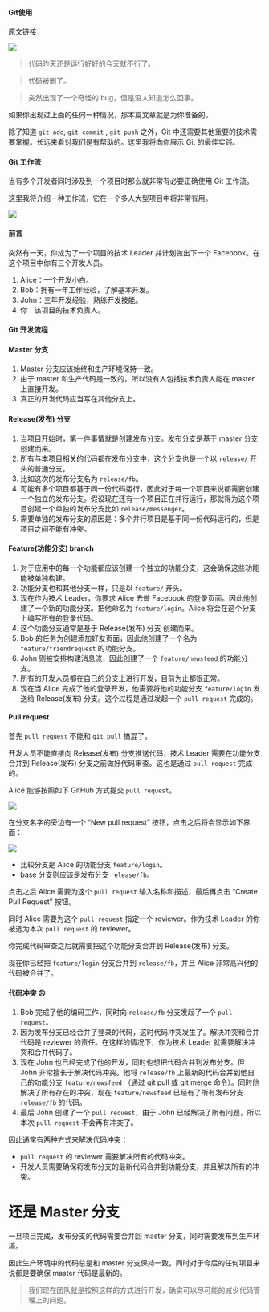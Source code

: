 #### Git使用

[原文链接](https://medium.freecodecamp.org/how-to-use-git-efficiently-54320a236369)

![](https://ws1.sinaimg.cn/large/0069RVTdly1fuz415uvavj318g0tmh0f.jpg)

> 代码昨天还是运行好好的今天就不行了。

> 代码被删了。

> 突然出现了一个奇怪的 bug，但是没人知道怎么回事。


如果你出现过上面的任何一种情况，那本篇文章就是为你准备的。

除了知道 `git add`, `git commit` , `git push` 之外，Git 中还需要其他重要的技术需要掌握。长远来看对我们是有帮助的。这里我将向你展示 Git 的最佳实践。


####  Git 工作流

当有多个开发者同时涉及到一个项目时那么就非常有必要正确使用 Git 工作流。

这里我将介绍一种工作流，它在一个多人大型项目中将非常有用。

![](https://ws1.sinaimg.cn/large/0069RVTdly1fuz4imimuuj313111zq6q.jpg)


#### 前言

突然有一天，你成为了一个项目的技术 Leader 并计划做出下一个 Facebook。在这个项目中你有三个开发人员。

1. Alice：一个开发小白。
2. Bob：拥有一年工作经验，了解基本开发。
3. John：三年开发经验，熟练开发技能。
4. 你：该项目的技术负责人。

#### Git 开发流程

#### Master 分支

1. Master 分支应该始终和生产环境保持一致。
2. 由于 master 和生产代码是一致的，所以没有人包括技术负责人能在 master 上直接开发。
3. 真正的开发代码应当写在其他分支上。

#### Release(发布) 分支

1. 当项目开始时，第一件事情就是创建发布分支。发布分支是基于 master 分支创建而来。
2. 所有与本项目相关的代码都在发布分支中，这个分支也是一个以 `release/` 开头的普通分支。
3. 比如这次的发布分支名为 `release/fb`。
4. 可能有多个项目都基于同一份代码运行，因此对于每一个项目来说都需要创建一个独立的发布分支。假设现在还有一个项目正在并行运行，那就得为这个项目创建一个单独的发布分支比如 `release/messenger`。
5. 需要单独的发布分支的原因是：多个并行项目是基于同一份代码运行的，但是项目之间不能有冲突。

#### Feature(功能分支) branch

1. 对于应用中的每一个功能都应该创建一个独立的功能分支，这会确保这些功能能被单独构建。
2. 功能分支也和其他分支一样，只是以 `feature/` 开头。
3. 现在作为技术 Leader，你要求 Alice 去做 Facebook 的登录页面。因此他创建了一个新的功能分支。把他命名为 `feature/login`。Alice 将会在这个分支上编写所有的登录代码。
4. 这个功能分支通常是基于 Release(发布) 分支 创建而来。
5. Bob 的任务为创建添加好友页面，因此他创建了一个名为 `feature/friendrequest` 的功能分支。
6. John 则被安排构建消息流，因此创建了一个 `feature/newsfeed` 的功能分支。
7. 所有的开发人员都在自己的分支上进行开发，目前为止都很正常。
8. 现在当 Alice 完成了他的登录开发，他需要将他的功能分支 `feature/login` 发送给 Release(发布) 分支。这个过程是通过发起一个 `pull request` 完成的。


#### Pull request

首先 `pull request` 不能和 `git pull` 搞混了。

开发人员不能直接向 Release(发布) 分支推送代码，技术 Leader 需要在功能分支合并到 Release(发布) 分支之前做好代码审查。这也是通过 `pull request` 完成的。

Alice 能够按照如下 GitHub 方式提交 `pull request`。

![](https://ws1.sinaimg.cn/large/0069RVTdgy1fv03386jcoj30ig05swet.jpg)

在分支名字的旁边有一个 “New pull request” 按钮，点击之后将会显示如下界面：

![](https://ws4.sinaimg.cn/large/0069RVTdgy1fv03etb1afj30no078gmn.jpg)

- 比较分支是 Alice 的功能分支 `feature/login`。
- base 分支则应该是发布分支 `release/fb`。

点击之后 Alice 需要为这个 `pull request` 输入名称和描述，最后再点击 “Create Pull Request” 按钮。

同时 Alice 需要为这个 `pull request` 指定一个 reviewer。作为技术 Leader 的你被选为本次 `pull request` 的 reviewer。

你完成代码审查之后就需要把这个功能分支合并到 Release(发布) 分支。

现在你已经把 `feature/login` 分支合并到 `release/fb`，并且 Alice 非常高兴他的代码被合并了。

#### 代码冲突 😠

1. Bob 完成了他的编码工作，同时向 `release/fb` 分支发起了一个 `pull request`。
2. 因为发布分支已经合并了登录的代码，这时代码冲突发生了。解决冲突和合并代码是 reviewer 的责任。在这样的情况下，作为技术 Leader 就需要解决冲突和合并代码了。
3. 现在 John 也已经完成了他的开发，同时也想把代码合并到发布分支。但 John 非常擅长于解决代码冲突。他将 `release/fb` 上最新的代码合并到他自己的功能分支 `feature/newsfeed` （通过 git pull 或 git merge 命令）。同时他解决了所有存在的冲突，现在 `feature/newsfeed` 已经有了所有发布分支 `release/fb` 的代码。
4. 最后 John 创建了一个 `pull request`，由于 John 已经解决了所有问题，所以本次 `pull request` 不会再有冲突了。

因此通常有两种方式来解决代码冲突：

- `pull request` 的 reviewer 需要解决所有的代码冲突。
- 开发人员需要确保将发布分支的最新代码合并到功能分支，并且解决所有的冲突。


# 还是 Master 分支

一旦项目完成，发布分支的代码需要合并回 master 分支，同时需要发布到生产环境。

因此生产环境中的代码总是和 master 分支保持一致。同时对于今后的任何项目来说都是要确保 master 代码是最新的。

> 我们现在团队就是按照这样的方式进行开发，确实可以尽可能的减少代码管理上的问题。

